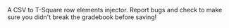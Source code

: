A CSV to T-Square row elements injector.  Report bugs and check to make sure you didn't break the gradebook before saving!